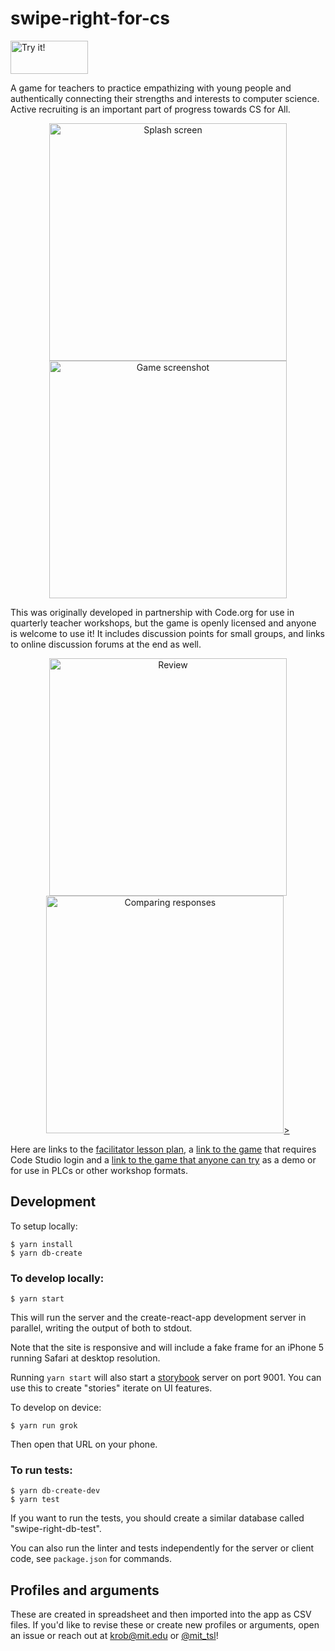 # swipe-right-for-cs
<a href="https://swipe-right-for-cs.herokuapp.com/play?github"><img src="docs/try.png" width="124" height="53" alt="Try it!"/></a>

A game for teachers to practice empathizing with young people and authentically connecting their strengths and interests to computer science.  Active recruiting is an important part of progress towards CS for All.

  <a style="display: block; text-align: center;" href="https://swipe-right-for-cs.herokuapp.com/play?github"><p align="center"><img alt="Splash screen" src="docs/swipe.png" width="380" /><img alt="Game screenshot" src="docs/sonali.png" width="380" /></p></a>

This was originally developed in partnership with Code.org for use in quarterly teacher workshops, but the game is openly licensed and anyone is welcome to use it!  It includes discussion points for small groups, and links to online discussion forums at the end as well.

  <a style="display: block; text-align: center;" href="https://swipe-right-for-cs.herokuapp.com/play?github"><p align="center"><img alt="Review" src="docs/review.png" width="380" /><img alt="Comparing responses" src="docs/others.png" width="380" />></p></a>

Here are links to the [facilitator lesson plan](https://curriculum.code.org/plcsp/q2/6/), a [link to the game](https://studio.code.org/levels/10398) that requires Code Studio login and a [link to the game that anyone can try](https://swipe-right-for-cs.herokuapp.com/play?github) as a demo or for use in PLCs or other workshop formats.

## Development
To setup locally:
```
$ yarn install
$ yarn db-create 
```

### To develop locally:
```
$ yarn start
```

This will run the server and the create-react-app development server in parallel, writing the output of both to stdout.

Note that the site is responsive and will include a fake frame for an iPhone 5 running Safari at desktop resolution.

Running `yarn start` will also start a [storybook](https://github.com/storybooks/storybook) server on port 9001.  You can use this to create "stories" iterate on UI features.


To develop on device:
```
$ yarn run grok
```

Then open that URL on your phone.



### To run tests:
```
$ yarn db-create-dev
$ yarn test
```

If you want to run the tests, you should create a similar database called "swipe-right-db-test".

You can also run the linter and tests independently for the server or client code, see `package.json` for commands.

## Profiles and arguments
These are created in spreadsheet and then imported into the app as CSV files.  If you'd like to revise these or create new profiles or arguments, open an issue or reach out at krob@mit.edu or [@mit_tsl](https://twitter.com/mit_tsl)!
